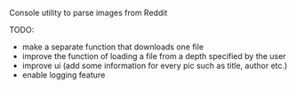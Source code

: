 Console utility to parse images from Reddit

TODO:
- make a separate function that downloads one file
- improve the function of loading a file from a depth specified by the user
- improve ui (add some information for every pic such as title, author etc.)
- enable logging feature